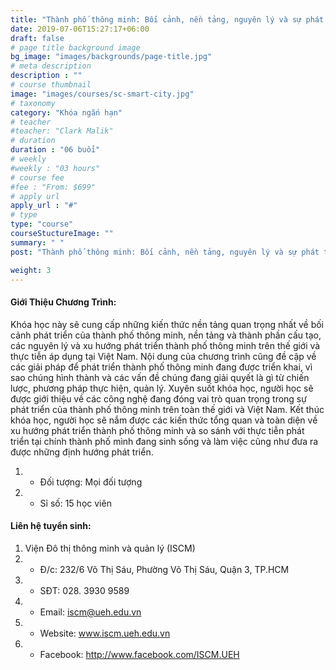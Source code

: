 ```yaml
---
title: "Thành phố thông minh: Bối cảnh, nền tảng, nguyên lý và sự phát triển"
date: 2019-07-06T15:27:17+06:00
draft: false
# page title background image
bg_image: "images/backgrounds/page-title.jpg"
# meta description
description : ""
# course thumbnail
image: "images/courses/sc-smart-city.jpg"
# taxonomy
category: "Khóa ngắn hạn"
# teacher
#teacher: "Clark Malik"
# duration
duration : "06 buổi"
# weekly
#weekly : "03 hours"
# course fee
#fee : "From: $699"
# apply url
apply_url : "#"
# type
type: "course"
courseStuctureImage: ""
summary: " "
post: "Thành phố thông minh: Bối cảnh, nền tảng, nguyên lý và sự phát triển"

weight: 3
---
```


#### Giới Thiệu Chương Trình:

Khóa học này sẽ cung cấp những kiến thức nền tảng quan trọng nhất về bối cảnh phát triển của thành phố thông minh, nền tảng và thành phần cấu tạo, các nguyên lý và xu hướng phát triển thành phố thông minh trên thế giới và thực tiễn áp dụng tại Việt Nam. Nội dung của chương trình cũng đề cập về các giải pháp để phát triển thành phố thông minh đang được triển khai, vì sao chúng hình thành và các vấn đề chúng đang giải quyết là gì từ chiến lược, phương pháp thực hiện, quản lý. Xuyên suốt khóa học, người học sẽ được giới thiệu về các công nghệ đang đóng vai trò quan trọng trong sự phát triển của thành phố thông minh trên toàn thế giới và Việt Nam.
Kết thúc khóa học, người học sẽ nắm được các kiến thức tổng quan và toàn diện về xu hướng phát triển thành phố thông minh và so sánh với thực tiễn phát triển tại chính thành phố mình đang sinh sống và làm việc cũng như đưa ra được những định hướng phát triển.

  
1. * Đối tượng: Mọi đối tượng
2. * Sỉ số: 15 học viên

#### Liên hệ tuyển sinh: 
1. Viện Đô thị thông minh và quản lý (ISCM)
2. * Đ/c: 232/6 Võ Thị Sáu, Phường Võ Thị Sáu, Quận 3, TP.HCM
3. * SĐT: 028. 3930 9589
4. * Email: iscm@ueh.edu.vn
4. * Website: www.iscm.ueh.edu.vn
5. * Facebook: http://www.facebook.com/ISCM.UEH
